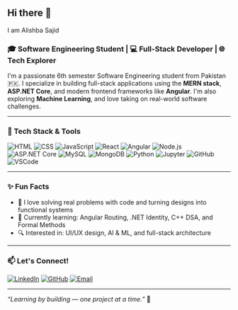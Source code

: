 ## Hi there 👋

I am Alishba Sajid

### 🎓 Software Engineering Student | 💻 Full-Stack Developer | 🌐 Tech Explorer

I'm a passionate 6th semester Software Engineering student from Pakistan 🇵🇰. I specialize in building full-stack applications using the **MERN stack**, **ASP.NET Core**, and modern frontend frameworks like **Angular**. I'm also exploring **Machine Learning**, and love taking on real-world software challenges.

---

### 🚀 Tech Stack & Tools
![HTML](https://img.shields.io/badge/Code-HTML5-orange?style=flat&logo=html5)
![CSS](https://img.shields.io/badge/Style-CSS3-blue?style=flat&logo=css3)
![JavaScript](https://img.shields.io/badge/Code-JavaScript-yellow?style=flat&logo=javascript)
![React](https://img.shields.io/badge/Framework-React-61DAFB?style=flat&logo=react)
![Angular](https://img.shields.io/badge/Framework-Angular-red?style=flat&logo=angular)
![Node.js](https://img.shields.io/badge/Backend-Node.js-339933?style=flat&logo=node.js)
![ASP.NET Core](https://img.shields.io/badge/Backend-ASP.NET_Core-blueviolet?style=flat&logo=dotnet)
![MySQL](https://img.shields.io/badge/Database-MySQL-lightblue?style=flat&logo=mysql)
![MongoDB](https://img.shields.io/badge/Database-MongoDB-47A248?style=flat&logo=mongodb)
![Python](https://img.shields.io/badge/ML-Python-3670A0?style=flat&logo=python)
![Jupyter](https://img.shields.io/badge/Tools-Jupyter-orange?style=flat&logo=jupyter)
![GitHub](https://img.shields.io/badge/Version_Control-GitHub-black?style=flat&logo=github)
![VSCode](https://img.shields.io/badge/IDE-VS_Code-007ACC?style=flat&logo=visualstudiocode)

---




### ✨ Fun Facts
- 💼 I love solving real problems with code and turning designs into functional systems
- 🌱 Currently learning: Angular Routing, .NET Identity, C++ DSA, and Formal Methods
- 🔍 Interested in: UI/UX design, AI & ML, and full-stack architecture

---

### 📫 Let's Connect!
[![LinkedIn](https://img.shields.io/badge/LinkedIn-blue?style=flat&logo=linkedin)](https://www.linkedin.com/in/alishbasajid/)
[![GitHub](https://img.shields.io/badge/GitHub-Profile-black?style=flat&logo=github)](https://github.com/Alishba-Sajid)
[![Email](https://img.shields.io/badge/Email-Mail-blue?style=flat&logo=gmail)](mailto:alishbasajid121@gmail.com)

---

_“Learning by building — one project at a time.”_ 🚀

